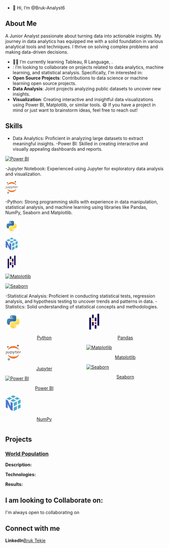 - 👋 Hi, I’m @Bruk-Analyst6

## About Me

A Junior Analyst passionate about turning data into actionable insights. My journey in data analytics has equipped me with a solid foundation in various analytical tools and techniques. I 
thrive on solving complex problems and making data-driven decisions.
- 🌱🧠 I’m currently learning Tableau, R Language, .
- : I’m looking to collaborate on projects related to data analytics, machine learning, and statistical analysis. Specifically, I'm interested in:
- **Open Source Projects**: Contributions to data science or machine learning open source projects.
- **Data Analysis**: Joint projects analyzing public datasets to uncover new insights.
- **Visualization**: Creating interactive and insightful data visualizations using Power BI, Matplotlib, or similar tools.
  😄 If you have a project in mind or just want to brainstorm ideas, feel free to reach out!

  

## Skills
 - Data Analytics: Proficient in analyzing large datasets to extract meaningful insights.
 -Power BI: Skilled in creating interactive and visually appealing dashboards and reports.
  <p align="left">
  <a href="https://powerbi.microsoft.com" target="_blank" rel="noreferrer"> 
    <img src="https://upload.wikimedia.org/wikipedia/commons/c/cf/New_Power_BI_Logo.svg" alt="Power BI" width="40" height="40"/> 
  </a>
  </p>
 -Jupyter Notebook: Experienced using Jupyter for exploratory data analysis and visualization.
  <p align="left">
  <a href="https://jupyter.org" target="_blank" rel="noreferrer"> 
    <img src="https://raw.githubusercontent.com/devicons/devicon/master/icons/jupyter/jupyter-original-wordmark.svg" alt="Jupyter Notebook" width="40" height="40"/> 
  </a>
  </p>
 -Python: Strong programming skills with experience in data manipulation, statistical analysis, and machine learning using libraries like Pandas, NumPy, Seaborn and Matplotlib.
  <p align="left">
  <a href="https://www.python.org" target="_blank" rel="noreferrer"> 
    <img src="https://raw.githubusercontent.com/devicons/devicon/master/icons/python/python-original.svg" alt="Python" width="40" height="40"/> 
  </a>
  </p>
  <p align="left">
  <a href="https://numpy.org" target="_blank" rel="noreferrer">
    <img src="https://raw.githubusercontent.com/devicons/devicon/master/icons/numpy/numpy-original.svg" alt="NumPy" width="40" height="40"/>
  </a>
  </p>
  <p align="left">
  <a href="https://pandas.pydata.org" target="_blank" rel="noreferrer">
    <img src="https://raw.githubusercontent.com/devicons/devicon/master/icons/pandas/pandas-original.svg" alt="Pandas" width="40" height="40"/>
  </a>
  </p>
  <p align="left">
  <a href="https://matplotlib.org" target="_blank" rel="noreferrer">
    <img src="https://matplotlib.org/_static/images/logo2.svg" alt="Matplotlib" width="40" height="40"/>
  </a>
  </p>
  <p align="left">
  <a href="https://seaborn.pydata.org" target="_blank" rel="noreferrer">
    <img src="https://seaborn.pydata.org/_images/logo-mark-lightbg.svg" alt="Seaborn" width="40" height="40"/>
  </a>
  </p>

 -Statistical Analysis: Proficient in conducting statistical tests, regression analysis, and hypothesis testing to uncover trends and patterns in data.
 -Statistics: Solid understanding of statistical concepts and methodologies.


  
  



<div style="display: flex; flex-wrap: wrap; gap: 10px;">
  <!-- Column 1 -->
  <div style="flex: 1; min-width: 150px;">
    <a href="https://www.python.org" target="_blank" rel="noreferrer">
      <img src="https://raw.githubusercontent.com/devicons/devicon/master/icons/python/python-original.svg" alt="Python" width="50" height="50"/>
      <p style="text-align: center;">Python</p>
    </a>
    <a href="https://jupyter.org" target="_blank" rel="noreferrer">
      <img src="https://raw.githubusercontent.com/devicons/devicon/master/icons/jupyter/jupyter-original-wordmark.svg" alt="Jupyter Notebook" width="50" height="50"/>
      <p style="text-align: center;">Jupyter</p>
    </a>
    <a href="https://powerbi.microsoft.com" target="_blank" rel="noreferrer">
      <img src="https://upload.wikimedia.org/wikipedia/commons/c/cf/New_Power_BI_Logo.svg" alt="Power BI" width="50" height="50"/>
      <p style="text-align: center;">Power BI</p>
    </a>
    <a href="https://numpy.org" target="_blank" rel="noreferrer">
      <img src="https://raw.githubusercontent.com/devicons/devicon/master/icons/numpy/numpy-original.svg" alt="NumPy" width="50" height="50"/>
      <p style="text-align: center;">NumPy</p>
    </a>
  </div>
  
  <!-- Column 2 -->
  <div style="flex: 1; min-width: 150px;">
    <a href="https://pandas.pydata.org" target="_blank" rel="noreferrer">
      <img src="https://raw.githubusercontent.com/devicons/devicon/master/icons/pandas/pandas-original.svg" alt="Pandas" width="50" height="50"/>
      <p style="text-align: center;">Pandas</p>
    </a>
    <a href="https://matplotlib.org" target="_blank" rel="noreferrer">
      <img src="https://matplotlib.org/_static/images/logo2.svg" alt="Matplotlib" width="50" height="50"/>
      <p style="text-align: center;">Matplotlib</p>
    </a>
    <a href="https://seaborn.pydata.org" target="_blank" rel="noreferrer">
      <img src="https://seaborn.pydata.org/_images/logo-mark-lightbg.svg" alt="Seaborn" width="50" height="50"/>
      <p style="text-align: center;">Seaborn</p>
    </a>
  </div>
</div>



## Projects
### [World Population](https://github.com/Bruk-Analyst6/WorldPop-Analysis.git)

**Description:**

**Technologies:**


**Results:**

## I am looking to Collaborate on:

I'm always open to collaborating on 




## Connect with me
**LinkedIn**[Bruk Tekie](https://www.linkedin.com/in/bruk-tekie-033842199/)


